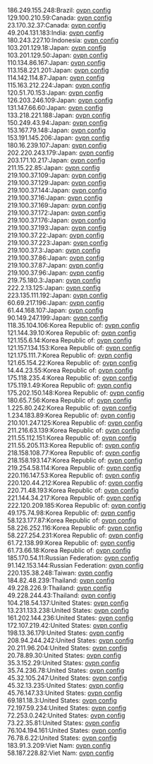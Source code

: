 186.249.155.248:Brazil: [ovpn config](vpn/186_249_155_248.ovpn)  
129.100.210.59:Canada: [ovpn config](vpn/129_100_210_59.ovpn)  
23.170.32.37:Canada: [ovpn config](vpn/23_170_32_37.ovpn)  
49.204.131.183:India: [ovpn config](vpn/49_204_131_183.ovpn)  
180.243.227.10:Indonesia: [ovpn config](vpn/180_243_227_10.ovpn)  
103.201.129.18:Japan: [ovpn config](vpn/103_201_129_18.ovpn)  
103.201.129.50:Japan: [ovpn config](vpn/103_201_129_50.ovpn)  
110.134.86.167:Japan: [ovpn config](vpn/110_134_86_167.ovpn)  
113.158.221.201:Japan: [ovpn config](vpn/113_158_221_201.ovpn)  
114.142.114.87:Japan: [ovpn config](vpn/114_142_114_87.ovpn)  
115.163.212.224:Japan: [ovpn config](vpn/115_163_212_224.ovpn)  
120.51.70.153:Japan: [ovpn config](vpn/120_51_70_153.ovpn)  
126.203.246.109:Japan: [ovpn config](vpn/126_203_246_109.ovpn)  
131.147.66.60:Japan: [ovpn config](vpn/131_147_66_60.ovpn)  
133.218.221.188:Japan: [ovpn config](vpn/133_218_221_188.ovpn)  
150.249.43.94:Japan: [ovpn config](vpn/150_249_43_94.ovpn)  
153.167.79.148:Japan: [ovpn config](vpn/153_167_79_148.ovpn)  
153.191.145.206:Japan: [ovpn config](vpn/153_191_145_206.ovpn)  
180.16.239.107:Japan: [ovpn config](vpn/180_16_239_107.ovpn)  
202.220.243.179:Japan: [ovpn config](vpn/202_220_243_179.ovpn)  
203.171.10.217:Japan: [ovpn config](vpn/203_171_10_217.ovpn)  
211.15.22.85:Japan: [ovpn config](vpn/211_15_22_85.ovpn)  
219.100.37.109:Japan: [ovpn config](vpn/219_100_37_109.ovpn)  
219.100.37.129:Japan: [ovpn config](vpn/219_100_37_129.ovpn)  
219.100.37.144:Japan: [ovpn config](vpn/219_100_37_144.ovpn)  
219.100.37.16:Japan: [ovpn config](vpn/219_100_37_16.ovpn)  
219.100.37.169:Japan: [ovpn config](vpn/219_100_37_169.ovpn)  
219.100.37.172:Japan: [ovpn config](vpn/219_100_37_172.ovpn)  
219.100.37.176:Japan: [ovpn config](vpn/219_100_37_176.ovpn)  
219.100.37.193:Japan: [ovpn config](vpn/219_100_37_193.ovpn)  
219.100.37.22:Japan: [ovpn config](vpn/219_100_37_22.ovpn)  
219.100.37.223:Japan: [ovpn config](vpn/219_100_37_223.ovpn)  
219.100.37.3:Japan: [ovpn config](vpn/219_100_37_3.ovpn)  
219.100.37.86:Japan: [ovpn config](vpn/219_100_37_86.ovpn)  
219.100.37.87:Japan: [ovpn config](vpn/219_100_37_87.ovpn)  
219.100.37.96:Japan: [ovpn config](vpn/219_100_37_96.ovpn)  
219.75.180.3:Japan: [ovpn config](vpn/219_75_180_3.ovpn)  
222.2.13.125:Japan: [ovpn config](vpn/222_2_13_125.ovpn)  
223.135.111.192:Japan: [ovpn config](vpn/223_135_111_192.ovpn)  
60.69.217.196:Japan: [ovpn config](vpn/60_69_217_196.ovpn)  
61.44.168.107:Japan: [ovpn config](vpn/61_44_168_107.ovpn)  
90.149.247.199:Japan: [ovpn config](vpn/90_149_247_199.ovpn)  
118.35.104.106:Korea Republic of: [ovpn config](vpn/118_35_104_106.ovpn)  
121.144.39.10:Korea Republic of: [ovpn config](vpn/121_144_39_10.ovpn)  
121.155.6.14:Korea Republic of: [ovpn config](vpn/121_155_6_14.ovpn)  
121.157.134.153:Korea Republic of: [ovpn config](vpn/121_157_134_153.ovpn)  
121.175.111.7:Korea Republic of: [ovpn config](vpn/121_175_111_7.ovpn)  
121.65.154.22:Korea Republic of: [ovpn config](vpn/121_65_154_22.ovpn)  
14.44.23.55:Korea Republic of: [ovpn config](vpn/14_44_23_55.ovpn)  
175.118.235.4:Korea Republic of: [ovpn config](vpn/175_118_235_4.ovpn)  
175.119.1.49:Korea Republic of: [ovpn config](vpn/175_119_1_49.ovpn)  
175.202.150.148:Korea Republic of: [ovpn config](vpn/175_202_150_148.ovpn)  
180.65.7.56:Korea Republic of: [ovpn config](vpn/180_65_7_56.ovpn)  
1.225.80.242:Korea Republic of: [ovpn config](vpn/1_225_80_242.ovpn)  
1.234.183.89:Korea Republic of: [ovpn config](vpn/1_234_183_89.ovpn)  
210.101.247.125:Korea Republic of: [ovpn config](vpn/210_101_247_125.ovpn)  
211.216.63.139:Korea Republic of: [ovpn config](vpn/211_216_63_139.ovpn)  
211.55.112.151:Korea Republic of: [ovpn config](vpn/211_55_112_151.ovpn)  
211.55.205.113:Korea Republic of: [ovpn config](vpn/211_55_205_113.ovpn)  
218.158.108.77:Korea Republic of: [ovpn config](vpn/218_158_108_77.ovpn)  
218.158.193.147:Korea Republic of: [ovpn config](vpn/218_158_193_147.ovpn)  
219.254.58.114:Korea Republic of: [ovpn config](vpn/219_254_58_114.ovpn)  
220.116.147.53:Korea Republic of: [ovpn config](vpn/220_116_147_53.ovpn)  
220.120.44.212:Korea Republic of: [ovpn config](vpn/220_120_44_212.ovpn)  
220.71.48.193:Korea Republic of: [ovpn config](vpn/220_71_48_193.ovpn)  
221.144.34.217:Korea Republic of: [ovpn config](vpn/221_144_34_217.ovpn)  
222.120.209.185:Korea Republic of: [ovpn config](vpn/222_120_209_185.ovpn)  
49.175.74.98:Korea Republic of: [ovpn config](vpn/49_175_74_98.ovpn)  
58.123.177.87:Korea Republic of: [ovpn config](vpn/58_123_177_87.ovpn)  
58.226.252.116:Korea Republic of: [ovpn config](vpn/58_226_252_116.ovpn)  
58.227.254.231:Korea Republic of: [ovpn config](vpn/58_227_254_231.ovpn)  
61.72.138.99:Korea Republic of: [ovpn config](vpn/61_72_138_99.ovpn)  
61.73.66.18:Korea Republic of: [ovpn config](vpn/61_73_66_18.ovpn)  
185.170.54.11:Russian Federation: [ovpn config](vpn/185_170_54_11.ovpn)  
91.142.153.144:Russian Federation: [ovpn config](vpn/91_142_153_144.ovpn)  
220.135.38.248:Taiwan: [ovpn config](vpn/220_135_38_248.ovpn)  
184.82.48.239:Thailand: [ovpn config](vpn/184_82_48_239.ovpn)  
49.228.226.9:Thailand: [ovpn config](vpn/49_228_226_9.ovpn)  
49.228.244.43:Thailand: [ovpn config](vpn/49_228_244_43.ovpn)  
104.218.54.137:United States: [ovpn config](vpn/104_218_54_137.ovpn)  
13.231.133.238:United States: [ovpn config](vpn/13_231_133_238.ovpn)  
161.202.144.236:United States: [ovpn config](vpn/161_202_144_236.ovpn)  
172.107.219.42:United States: [ovpn config](vpn/172_107_219_42.ovpn)  
198.13.36.179:United States: [ovpn config](vpn/198_13_36_179.ovpn)  
208.94.244.242:United States: [ovpn config](vpn/208_94_244_242.ovpn)  
20.211.96.204:United States: [ovpn config](vpn/20_211_96_204.ovpn)  
20.78.89.30:United States: [ovpn config](vpn/20_78_89_30.ovpn)  
35.3.152.29:United States: [ovpn config](vpn/35_3_152_29.ovpn)  
35.74.236.78:United States: [ovpn config](vpn/35_74_236_78.ovpn)  
45.32.105.247:United States: [ovpn config](vpn/45_32_105_247.ovpn)  
45.32.13.235:United States: [ovpn config](vpn/45_32_13_235.ovpn)  
45.76.147.33:United States: [ovpn config](vpn/45_76_147_33.ovpn)  
69.181.18.3:United States: [ovpn config](vpn/69_181_18_3.ovpn)  
72.197.59.234:United States: [ovpn config](vpn/72_197_59_234.ovpn)  
72.253.0.242:United States: [ovpn config](vpn/72_253_0_242.ovpn)  
73.22.35.81:United States: [ovpn config](vpn/73_22_35_81.ovpn)  
76.104.194.161:United States: [ovpn config](vpn/76_104_194_161.ovpn)  
76.78.6.22:United States: [ovpn config](vpn/76_78_6_22.ovpn)  
183.91.3.209:Viet Nam: [ovpn config](vpn/183_91_3_209.ovpn)  
58.187.228.82:Viet Nam: [ovpn config](vpn/58_187_228_82.ovpn)  
